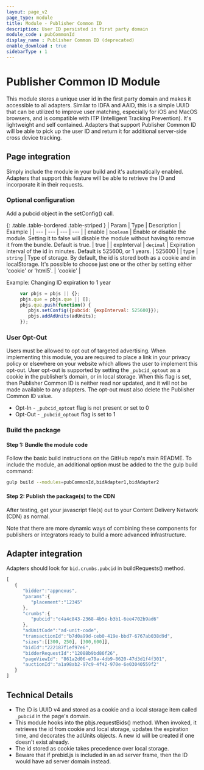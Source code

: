 ```yaml
---
layout: page_v2
page_type: module
title: Module - Publisher Common ID
description: User ID persisted in first party domain
module_code : pubCommonId
display_name : Publisher Common ID (deprecated)
enable_download : true
sidebarType : 1
---
```




# Publisher Common ID Module

This module stores a unique user id in the first party domain and makes it accessible to all adapters. Similar to IDFA and AAID, this is a simple UUID that can be utilized to improve user matching, especially for iOS and MacOS browsers, and is compatible with ITP (Intelligent Tracking Prevention). It's lightweight and self contained.  Adapters that support Publisher Common ID will be able to pick up the user ID and return it for additional server-side cross device tracking.

## Page integration

Simply include the module in your build and it's automatically enabled.  Adapters that support this feature will be able to retrieve the ID and incorporate it in their requests.

### Optional configuration

Add a pubcid object in the setConfig() call.

{: .table .table-bordered .table-striped }
| Param | Type | Description | Example |
| --- | --- | --- | --- |
| enable | `boolean` | Enable or disable the module. Setting it to false will disable the module without having to remove it from the bundle.  Default is true. | true |
| expInterval | `decimal` | Expiration interval of the id in minutes.  Default is 525600, or 1 years.  | 525600 |
| type | `string` | Type of storage.  By default, the id is stored both as a cookie and in localStorage.  It's possible to choose just one or the other by setting either 'cookie' or 'html5'.  | 'cookie' |

Example: Changing ID expiration to 1 year

```javascript
     var pbjs = pbjs || {};
     pbjs.que = pbjs.que || [];
     pbjs.que.push(function() {
        pbjs.setConfig({pubcid: {expInterval: 525600}});
        pbjs.addAdUnits(adUnits);
     });
```

### User Opt-Out

Users must be allowed to opt out of targeted advertising. When implementing this module, you are required to place a link in your privacy policy or elsewhere on your website which allows the user to implement this opt-out. User opt-out is supported by setting the `_pubcid_optout` as a cookie in the publisher’s domain, or in local storage. When this flag is set, then Publisher Common ID is neither read nor updated, and it will not be made available to any adapters. The opt-out must also delete the Publisher Common ID value.

* Opt-In - `_pubcid_optout` flag is not present or set to 0
* Opt-Out - `_pubcid_optout` flag is set to 1

### Build the package

#### Step 1: Bundle the module code

Follow the basic build instructions on the GitHub repo's main README. To include the module, an additional option must be added to the the gulp build command:

```bash
gulp build --modules=pubCommonId,bidAdapter1,bidAdapter2
```

#### Step 2: Publish the package(s) to the CDN

After testing, get your javascript file(s) out to your Content Delivery Network (CDN) as normal.

Note that there are more dynamic ways of combining these components for publishers or integrators ready to build a more advanced infrastructure.

## Adapter integration

Adapters should look for `bid.crumbs.pubcid` in buildRequests() method.

```javascript
[
   {
      "bidder":"appnexus",
      "params":{
         "placement":"12345"
      },
      "crumbs":{
         "pubcid":"c4a4c843-2368-4b5e-b3b1-6ee4702b9ad6"
      },
      "adUnitCode":"ad-unit-code",
      "transactionId":"b7d0a99d-ceb0-419e-bbd7-6767ab038d9d",
      "sizes":[[300, 250], [300,600]],
      "bidId":"222187f1ef97e6",
      "bidderRequestId":"12088b9bd86f26",
      "pageViewId": "861a2d06-e70a-4db9-8620-47d3d1f4f301",
      "auctionId":"a1a98ab2-97c9-4f42-970e-6e03040559f2"
   }
]
```

## Technical Details

* The ID is UUID v4 and stored as a cookie and a local storage item called `_pubcid` in the page's domain.
* This module hooks into the pbjs.requestBids() method.  When invoked, it retrieves the id from cookie and local storage, updates the expiration time, and decorates the adUnits objects.  A new id will be created if one doesn't exist already.  
* The id stored as cookie takes precedence over local storage.
* Beware that if prebid.js is included in an ad server frame, then the ID would have ad server domain instead.
